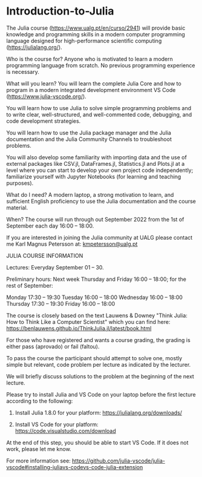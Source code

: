 # Introduction-to-Julia

The Julia course (https://www.ualg.pt/en/curso/2941) will provide basic knowledge and programming skills in a modern computer programming language designed for high-performance scientific computing (https://julialang.org/).

Who is the course for? Anyone who is motivated to learn a modern programming language from scratch. No previous programming experience is necessary. 

What will you learn? You will learn the complete Julia Core and how to program in a modern integrated development environment VS Code (https://www.julia-vscode.org/).

You will learn how to use Julia to solve simple programming problems and to write clear, well-structured, and well-commented code, debugging, and code development strategies.

You will learn how to use the Julia package manager and the Julia documentation and the Julia Community Channels to troubleshoot problems.

You will also develop some familiarity with importing data and the use of external packages like CSV.jl, DataFrames.jl, Statistics.jl and Plots.jl at a level where you can start to develop your own project code independently; familiarize yourself with Jupyter Notebooks (for learning and teaching purposes).

What do I need? A modern laptop, a strong motivation to learn, and sufficient English proficiency to use the Julia documentation and the course material.

When? The course will run through out September 2022 from the 1st of September each day 16:00 – 18:00.

If you are interested in joining the Julia community at UALG please contact me Karl Magnus Petersson at: kmpetersson@ualg.pt

JULIA COURSE INFORMATION

Lectures: Everyday September 01 – 30. 

Preliminary hours: Next week Thursday and Friday 16:00 – 18:00; for the rest of September:

Monday	17:30 – 19:30
Tuesday	16:00 – 18:00
Wednesday	16:00 – 18:00
Thursday	17:30 – 19:30
Friday		16:00 – 18:00

The course is closely based on the text Lauwens & Downey "Think Julia: How to Think Like a Computer Scientist" which you can find here: https://benlauwens.github.io/ThinkJulia.jl/latest/book.html

For those who have registered and wants a course grading, the grading is either pass (aprovado) or fail (faltou).

To pass the course the participant should attempt to solve one, mostly simple but relevant, code problem per lecture as indicated by the lecturer.

We will briefly discuss solutions to the problem at the beginning of the next lecture.

Please try to install Julia and VS Code on your laptop before the first lecture according to the following:

1. Install Julia 1.8.0 for your platform: https://julialang.org/downloads/

2. Install VS Code for your platform: https://code.visualstudio.com/download

At the end of this step, you should be able to start VS Code. If it does not work, please let me know. 

For more information see:
https://github.com/julia-vscode/julia-vscode#installing-juliavs-codevs-code-julia-extension 


